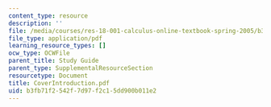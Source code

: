 ```yaml
---
content_type: resource
description: ''
file: /media/courses/res-18-001-calculus-online-textbook-spring-2005/b3fb71f2542f7d97f2c15dd900b011e2_CoverIntroduction.pdf
file_type: application/pdf
learning_resource_types: []
ocw_type: OCWFile
parent_title: Study Guide
parent_type: SupplementalResourceSection
resourcetype: Document
title: CoverIntroduction.pdf
uid: b3fb71f2-542f-7d97-f2c1-5dd900b011e2
---
```

